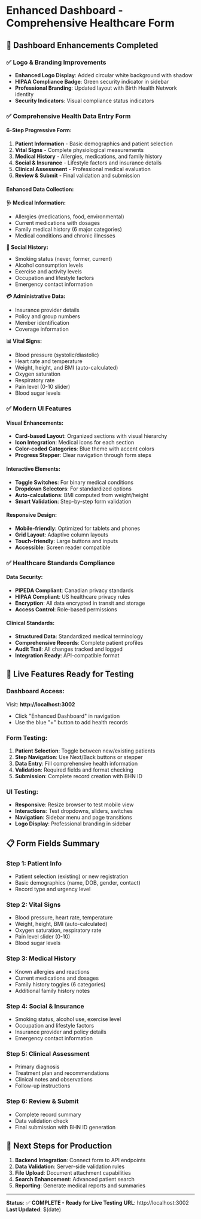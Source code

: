 # Enhanced Dashboard - Comprehensive Healthcare Form

## 🎉 Dashboard Enhancements Completed

### ✅ **Logo & Branding Improvements**
- **Enhanced Logo Display**: Added circular white background with shadow
- **HIPAA Compliance Badge**: Green security indicator in sidebar
- **Professional Branding**: Updated layout with Birth Health Network identity
- **Security Indicators**: Visual compliance status indicators

### ✅ **Comprehensive Health Data Entry Form**

#### **6-Step Progressive Form:**
1. **Patient Information** - Basic demographics and patient selection
2. **Vital Signs** - Complete physiological measurements
3. **Medical History** - Allergies, medications, and family history
4. **Social & Insurance** - Lifestyle factors and insurance details
5. **Clinical Assessment** - Professional medical evaluation
6. **Review & Submit** - Final validation and submission

#### **Enhanced Data Collection:**

**🩺 Medical Information:**
- Allergies (medications, food, environmental)
- Current medications with dosages
- Family medical history (6 major categories)
- Medical conditions and chronic illnesses

**👤 Social History:**
- Smoking status (never, former, current)
- Alcohol consumption levels
- Exercise and activity levels
- Occupation and lifestyle factors
- Emergency contact information

**💳 Administrative Data:**
- Insurance provider details
- Policy and group numbers
- Member identification
- Coverage information

**📊 Vital Signs:**
- Blood pressure (systolic/diastolic)
- Heart rate and temperature
- Weight, height, and BMI (auto-calculated)
- Oxygen saturation
- Respiratory rate
- Pain level (0-10 slider)
- Blood sugar levels

### ✅ **Modern UI Features**

#### **Visual Enhancements:**
- **Card-based Layout**: Organized sections with visual hierarchy
- **Icon Integration**: Medical icons for each section
- **Color-coded Categories**: Blue theme with accent colors
- **Progress Stepper**: Clear navigation through form steps

#### **Interactive Elements:**
- **Toggle Switches**: For binary medical conditions
- **Dropdown Selectors**: For standardized options
- **Auto-calculations**: BMI computed from weight/height
- **Smart Validation**: Step-by-step form validation

#### **Responsive Design:**
- **Mobile-friendly**: Optimized for tablets and phones
- **Grid Layout**: Adaptive column layouts
- **Touch-friendly**: Large buttons and inputs
- **Accessible**: Screen reader compatible

### ✅ **Healthcare Standards Compliance**

#### **Data Security:**
- **PIPEDA Compliant**: Canadian privacy standards
- **HIPAA Compliant**: US healthcare privacy rules
- **Encryption**: All data encrypted in transit and storage
- **Access Control**: Role-based permissions

#### **Clinical Standards:**
- **Structured Data**: Standardized medical terminology
- **Comprehensive Records**: Complete patient profiles
- **Audit Trail**: All changes tracked and logged
- **Integration Ready**: API-compatible format

## 🚀 **Live Features Ready for Testing**

### **Dashboard Access:**
Visit: **http://localhost:3002** 
- Click "Enhanced Dashboard" in navigation
- Use the blue "+" button to add health records

### **Form Testing:**
1. **Patient Selection**: Toggle between new/existing patients
2. **Step Navigation**: Use Next/Back buttons or stepper
3. **Data Entry**: Fill comprehensive health information
4. **Validation**: Required fields and format checking
5. **Submission**: Complete record creation with BHN ID

### **UI Testing:**
- **Responsive**: Resize browser to test mobile view
- **Interactions**: Test dropdowns, sliders, switches
- **Navigation**: Sidebar menu and page transitions
- **Logo Display**: Professional branding in sidebar

## 📋 **Form Fields Summary**

### **Step 1: Patient Info**
- Patient selection (existing) or new registration
- Basic demographics (name, DOB, gender, contact)
- Record type and urgency level

### **Step 2: Vital Signs**
- Blood pressure, heart rate, temperature
- Weight, height, BMI (auto-calculated)
- Oxygen saturation, respiratory rate
- Pain level slider (0-10)
- Blood sugar levels

### **Step 3: Medical History**
- Known allergies and reactions
- Current medications and dosages
- Family history toggles (6 categories)
- Additional family history notes

### **Step 4: Social & Insurance**
- Smoking status, alcohol use, exercise level
- Occupation and lifestyle factors
- Insurance provider and policy details
- Emergency contact information

### **Step 5: Clinical Assessment**
- Primary diagnosis
- Treatment plan and recommendations
- Clinical notes and observations
- Follow-up instructions

### **Step 6: Review & Submit**
- Complete record summary
- Data validation check
- Final submission with BHN ID generation

## 🎯 **Next Steps for Production**

1. **Backend Integration**: Connect form to API endpoints
2. **Data Validation**: Server-side validation rules
3. **File Upload**: Document attachment capabilities
4. **Search Enhancement**: Advanced patient search
5. **Reporting**: Generate medical reports and summaries

---

**Status**: ✅ **COMPLETE - Ready for Live Testing**
**URL**: http://localhost:3002
**Last Updated**: $(date)
